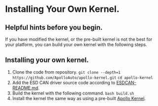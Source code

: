 # Installing Your Own Kernel.

## Helpful hints before you begin.
If you have modified the kernel, or the pre-built kernel is not the best for your platform, you can build your own kernel with the following steps.

## Installing your own kernel.
1.  Clone the code from repository.
```git clone --depth=1 https://github.com/ApolloAuto/apollo-kernel.git```
```cd apollo-kernel```
2.  Add the ESD CAN driver source code according to [ESDCAN-README.md](https://github.com/ApolloAuto/apollo-kernel/blob/master/linux/ESDCAN-README.md).
3.  Build the kernel with the following command.
```bash build.sh```
4.  Install the kernel the same way as using a pre-built [Apollo Kernel](https://github.com/ApolloAuto/apollo/blob/master/docs/howto/how_to_install_apollo_kernel.md). 
